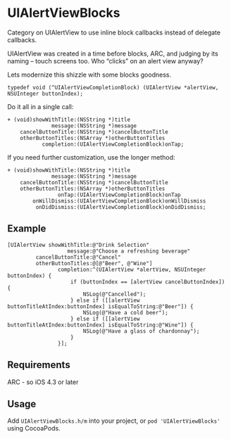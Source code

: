 UIAlertViewBlocks
=================

Category on UIAlertView to use inline block callbacks instead of delegate callbacks.

UIAlertView was created in a time before blocks, ARC, and judging by its naming – touch screens too. Who “clicks” on an alert view anyway?

Lets modernize this shizzle with some blocks goodness.

```objc
typedef void (^UIAlertViewCompletionBlock) (UIAlertView *alertView, NSUInteger buttonIndex);
```

 Do it all in a single call:

```objc
+ (void)showWithTitle:(NSString *)title
              message:(NSString *)message
    cancelButtonTitle:(NSString *)cancelButtonTitle
    otherButtonTitles:(NSArray *)otherButtonTitles
           completion:(UIAlertViewCompletionBlock)onTap;
```

If you need further customization, use the longer method:

```objc
+ (void)showWithTitle:(NSString *)title
              message:(NSString *)message
    cancelButtonTitle:(NSString *)cancelButtonTitle
    otherButtonTitles:(NSArray *)otherButtonTitles
                onTap:(UIAlertViewCompletionBlock)onTap
        onWillDismiss:(UIAlertViewCompletionBlock)onWillDismiss
         onDidDismiss:(UIAlertViewCompletionBlock)onDidDismiss;
```
## Example

```objc
[UIAlertView showWithTitle:@"Drink Selection"
                   message:@"Choose a refreshing beverage"
         cancelButtonTitle:@"Cancel"
         otherButtonTitles:@[@"Beer", @"Wine"]
                completion:^(UIAlertView *alertView, NSUInteger buttonIndex) {
                    if (buttonIndex == [alertView cancelButtonIndex]) {
                        NSLog(@"Cancelled");
                    } else if ([[alertView buttonTitleAtIndex:buttonIndex] isEqualToString:@"Beer"]) {
                        NSLog(@"Have a cold beer");
                    } else if ([[alertView buttonTitleAtIndex:buttonIndex] isEqualToString:@"Wine"]) {
                        NSLog(@"Have a glass of chardonnay");
                    }
                }];
```

## Requirements

ARC - so iOS 4.3 or later

## Usage

Add `UIAlertViewBlocks.h/m` into your project, or `pod 'UIAlertViewBlocks'` using CocoaPods.